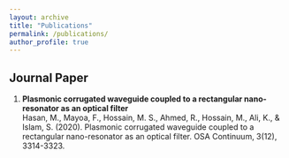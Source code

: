 ```yaml
---
layout: archive
title: "Publications"
permalink: /publications/
author_profile: true
---
```


Journal Paper
-------------
1. **Plasmonic corrugated waveguide coupled to a rectangular nano-resonator as an optical filter**  
	Hasan, M., Mayoa, F., Hossain, M. S., Ahmed, R., Hossain, M., Ali, K., & Islam, S. (2020). Plasmonic corrugated waveguide coupled to a rectangular nano-resonator as an optical filter. OSA Continuum, 3(12), 3314-3323.
